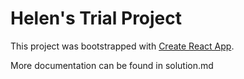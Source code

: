 # Helen's Trial Project

This project was bootstrapped with [Create React App](https://github.com/facebook/create-react-app).

More documentation can be found in solution.md
